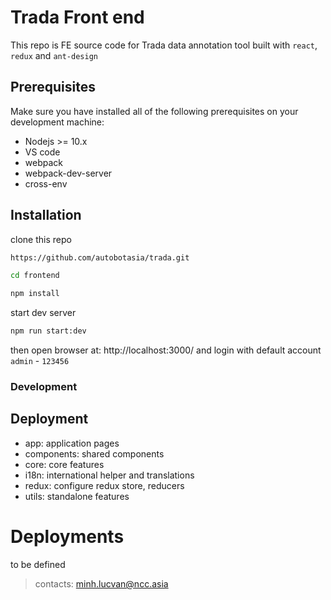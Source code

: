 # Trada Front end 

This repo is FE source code for Trada data annotation tool built with `react`, `redux` and `ant-design`

## Prerequisites

Make sure you have installed all of the following prerequisites on your development machine:

- Nodejs >= 10.x
- VS code
- webpack
- webpack-dev-server
- cross-env
## Installation

clone this repo

```bash
https://github.com/autobotasia/trada.git
```

```bash
cd frontend
```

```bash
npm install
```

start dev server
```bash
npm run start:dev
```

then open browser at: http://localhost:3000/ and login with default account `admin` - `123456`

### Development

## Deployment

- app: application pages 
- components: shared components
- core: core features
- i18n: international helper and translations
- redux: configure redux store, reducers
- utils: standalone features


# Deployments
to be defined


> contacts: minh.lucvan@ncc.asia
